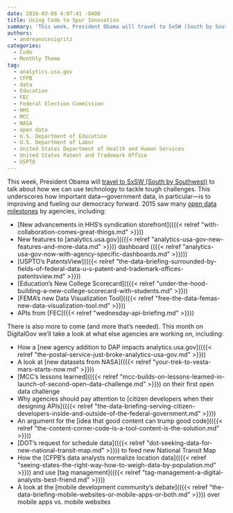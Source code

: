 ```yaml
---
date: 2016-03-08 4:07:41 -0400
title: Using Code to Spur Innovation
summary: 'This week, President Obama will travel to SxSW (South by Southwest) to talk about how we can use technology to tackle tough challenges. This underscores how important data&mdash;government data, in particular&mdash;is to improving and fueling our democracy forward. 2015 saw many open data milestones by agencies, including: New advancements in HHS&rsquo;s syndication storefront New features'
authors:
  - andreanocesigritz
categories:
  - Code
  - Monthly Theme
tag:
  - analytics.usa.gov
  - CFPB
  - data
  - Education
  - FEC
  - Federal Election Commission
  - HHS
  - MCC
  - NASA
  - open data
  - U.S. Department of Education
  - U.S. Department of Labor
  - United States Department of Health and Human Services
  - United States Patent and Trademark Office
  - USPTO
---
```


This week, President Obama will [travel to SxSW (South by Southwest)](https://www.whitehouse.gov/blog/2016/03/05/weekly-address-sxsw) to talk about how we can use technology to tackle tough challenges. This underscores how important data—government data, in particular—is to improving and fueling our democracy forward. 2015 saw many [open data milestones](https://www.whitehouse.gov/blog/2016/02/05/open-data-empowering-americans-make-data-driven-decisions) by agencies, including:

  * [New advancements in HHS’s syndication storefront](({{< relref "with-collaboration-comes-great-things.md" >}}))
  * New features to [analytics.usa.gov](({{< relref "analytics-usa-gov-new-features-and-more-data.md" >}})) dashboard (({{< relref "analytics-usa-gov-now-with-agency-specific-dashboards.md" >}})))
  * [USPTO’s PatentsView](({{< relref "the-data-briefing-surrounded-by-fields-of-federal-data-u-s-patent-and-trademark-offices-patentsview.md" >}}))
  * [Education’s New College Scorecard](({{< relref "under-the-hood-building-a-new-college-scorecard-with-students.md" >}}))
  * [FEMA’s new Data Visualization Tool](({{< relref "free-the-data-femas-new-data-visualization-tool.md" >}}))
  * APIs from [FEC]({{< relref "wednesday-api-briefing.md" >}}))

There is also more to come (and more that’s needed). This month on DigitalGov we’ll take a look at what else agencies are working on, including:

  * How a [new agency addition to DAP impacts analytics.usa.gov](({{< relref "the-postal-service-just-broke-analytics-usa-gov.md" >}}))
  * A look at [new datasets from NASA](({{< relref "your-trek-to-vesta-mars-starts-now.md" >}}))
  * [MCC’s lessons learned](({{< relref "mcc-builds-on-lessons-learned-in-launch-of-second-open-data-challenge.md" >}})) on their first open data challenge
  * Why agencies should pay attention to [citizen developers when their designing APIs](({{< relref "the-data-briefing-serving-citizen-developers-inside-and-outside-of-the-federal-government.md" >}}))
  * An argument for the [idea that good content can trump good code](({{< relref "the-content-corner-code-is-a-tool-content-is-the-solution.md" >}}))
  * [DOT&#8217;s request for schedule data](({{< relref "dot-seeking-data-for-new-national-transit-map.md" >}})) to feed new National Transit Map
  * How the [CFPB’s data analysts normalize location data](({{< relref "seeing-states-the-right-way-how-to-weigh-data-by-population.md" >}})) and use [tag management](({{< relref "tag-management-a-digital-analysts-best-friend.md" >}}))
  * A look at the [mobile development community&#8217;s debate](({{< relref "the-data-briefing-mobile-websites-or-mobile-apps-or-both.md" >}})) over mobile apps vs. mobile websites